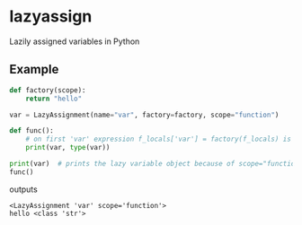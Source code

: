 # lazyassign
Lazily assigned variables in Python

## Example
```py
def factory(scope):
    return "hello"

var = LazyAssignment(name="var", factory=factory, scope="function")

def func():
    # on first 'var' expression f_locals['var'] = factory(f_locals) is triggered
    print(var, type(var))

print(var)  # prints the lazy variable object because of scope="function"
func()
```
outputs
```
<LazyAssignment 'var' scope='function'>
hello <class 'str'>
```
